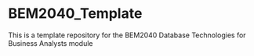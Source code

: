 # BEM2040_Template
This is a template repository for the BEM2040 Database Technologies for Business Analysts module
